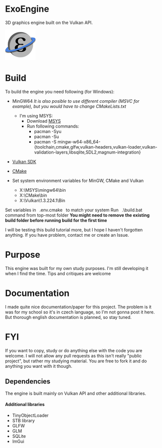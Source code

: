 # ExoEngine

3D graphics engine built on the Vulkan API.

<img src="exo.png" alt="ExoEngine icon" width="100"/>

# Build

To build the engine you need following (for Windows):

* MinGW64
    *It is also posible to use different compiler (MSVC for example), but you would have to change CMakeLists.txt*

    - I'm using MSYS:
        - Download [MSYS](https://www.msys2.org)
        - Run following commands:
            - pacman -Syu
            - pacman -Su
            - pacman -S mingw-w64-x86_64-{toolchain,cmake,glfw,vulkan-headers,vulkan-loader,vulkan-validation-layers,libsqlite,SDL2,magnum-integration}
* [Vulkan SDK](https://vulkan.lunarg.com/sdk/home#windows)
* [CMake](https://cmake.org/download)
* Set system environment variables for MinGW, CMake and Vulkan
    - X:\MSYS\mingw64\bin
    - X:\CMake\bin
    - X:\Vulkan\1.3.224.1\Bin

Set variables in ` `.env.cmake` ` to match your system
Run ` `.\build.bat` ` command from top-most folder
**You might need to remove the existing build folder before running build for the first time**

I will be testing this build tutorial more, but I hope I haven't forgotten anything. If you have problem, contact me or create an Issue.

# Purpose

This engine was built for my own study purposes. I'm still developing it when I find the time. Tips and critiques are welcome

# Documentation

I made quite nice documentation/paper for this project. The problem is it was for my school so it's in czech language, so I'm not gonna post it here.
But thorough english documentation is planned, so stay tuned.

# FYI

If you want to copy, study or do anything else with the code you are welcome. I will not allow any pull requests as this isn't really "public project", but rather my studying material. You are free to fork it and do anything you want with it though.

## Dependencies

The engine is built mainly on Vulkan API and other additional libraries.

#### Additional libraries

* TinyObjectLoader
* STB library
* GLFW
* GLM
* SQLite
* ImGui
